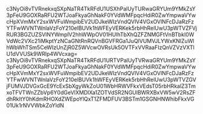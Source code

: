c3NyOi8vTVRnekxqSXpNaTR4TkRFdU1USXhPalUyTURwaGRYUm9YMkZsY3pFeU9GOXRaRFU2WTJoaFkyaGhNakF0YVdWMFpqcHdiR0ZwYmpwaVYwcHpXVmMxY2sxWVFuWmpibEV2UDJkeWIzVndQVlV4VGxOVlNFcDJaRzFzYTFwWVNTWnlaVzFoY210elBUVk1hWFEyVERKek5rbHhRelUwU3pWTVZFVjRUR3BGZUZSVlNYWmplV2hhWWpOV01HUlhTbXhQZFZNMGFtVnBTbkl0WVdWc2VXc21iMkptYzNCaGNtRnRQVnBGVFRGa1JuQlVUMVJLYWxKNlZuWlhWbWhTSm5CeWIzUnZjR0Z5WVcwOVRsUk5OVTFxVVRaaFIzQnVZVzVXTlU1dVVUSk9WRlp4WVcxag=
c3NyOi8vTVRnekxqSXpNaTR4TkRFdU1URTVPalUyTVRwaGRYUm9YMkZsY3pFeU9GOXRaRFU2WTJoaFkyaGhNakF0YVdWMFpqcHdiR0ZwYmpwaVYwcHpXVmMxY2sxWVFuWmpibEV2UDJkeWIzVndQVlV4VGxOVlNFcDJaRzFzYTFwWVNTWnlaVzFoY210elBUVk1hWFEyVERKek5rbHhRelUwU3pWTVZGVjFUMVJDVGxGcE9YcExSbXgyWkZoU01WbHRWVFkxVEdsT05rbHRkalZ3TmxoTFVTWnZZbVp6Y0dGeVlXMDlXa1ZOTVdSR2NGUlBWRXBxVW5wV2RsZFdhRkltY0hKdmRHOXdZWEpoYlQxT1ZFMDFUV3BSTm1GSGNHNWhibFkxVG01Uk1rNVVWbkZoYldN
